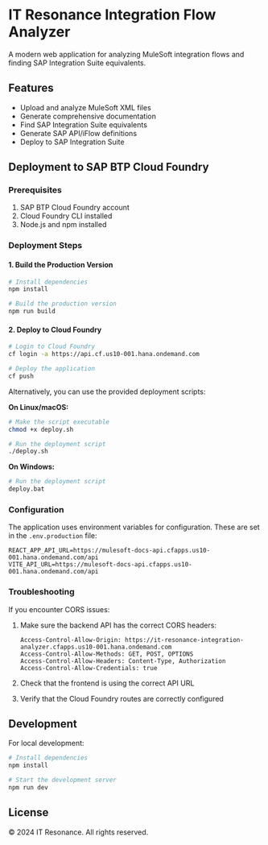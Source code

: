 # IT Resonance Integration Flow Analyzer

A modern web application for analyzing MuleSoft integration flows and finding SAP Integration Suite equivalents.

## Features

- Upload and analyze MuleSoft XML files
- Generate comprehensive documentation
- Find SAP Integration Suite equivalents
- Generate SAP API/iFlow definitions
- Deploy to SAP Integration Suite

## Deployment to SAP BTP Cloud Foundry

### Prerequisites

1. SAP BTP Cloud Foundry account
2. Cloud Foundry CLI installed
3. Node.js and npm installed

### Deployment Steps

#### 1. Build the Production Version

```bash
# Install dependencies
npm install

# Build the production version
npm run build
```

#### 2. Deploy to Cloud Foundry

```bash
# Login to Cloud Foundry
cf login -a https://api.cf.us10-001.hana.ondemand.com

# Deploy the application
cf push
```

Alternatively, you can use the provided deployment scripts:

**On Linux/macOS:**
```bash
# Make the script executable
chmod +x deploy.sh

# Run the deployment script
./deploy.sh
```

**On Windows:**
```bash
# Run the deployment script
deploy.bat
```

### Configuration

The application uses environment variables for configuration. These are set in the `.env.production` file:

```
REACT_APP_API_URL=https://mulesoft-docs-api.cfapps.us10-001.hana.ondemand.com/api
VITE_API_URL=https://mulesoft-docs-api.cfapps.us10-001.hana.ondemand.com/api
```

### Troubleshooting

If you encounter CORS issues:

1. Make sure the backend API has the correct CORS headers:
   ```
   Access-Control-Allow-Origin: https://it-resonance-integration-analyzer.cfapps.us10-001.hana.ondemand.com
   Access-Control-Allow-Methods: GET, POST, OPTIONS
   Access-Control-Allow-Headers: Content-Type, Authorization
   Access-Control-Allow-Credentials: true
   ```

2. Check that the frontend is using the correct API URL

3. Verify that the Cloud Foundry routes are correctly configured

## Development

For local development:

```bash
# Install dependencies
npm install

# Start the development server
npm run dev
```

## License

© 2024 IT Resonance. All rights reserved.
